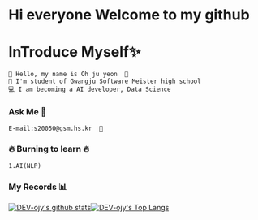 # Hi everyone  Welcome to my github
# InTroduce Myself✨

```
🙌 Hello, my name is Oh ju yeon  🙌
🏫 I'm student of Gwangju Software Meister high school
💻 I am becoming a AI developer, Data Science
```



### Ask Me 💬
```
E-mail:s20050@gsm.hs.kr  💌
```

### 🔥 Burning to learn 🔥
```
1.AI(NLP)
```

### My Records 📊 
[![DEV-ojy's github stats](https://github-readme-stats.vercel.app/api?username=DEV-ojy)](https://github.com/anuraghazra/github-readme-stats)[![DEV-ojy's Top Langs](https://github-readme-stats.vercel.app/api/top-langs/?username=DEV-ojy&layout=compact)](https://github.com/anuraghazra/github-readme-stats)

<!--
**DEV-ojy/DEV-ojy** is a ✨ _special_ ✨ repository because its `README.md` (this file) appears on your GitHub profile.

Here are some ideas to get you started:

- 🔭 I’m currently working on ...
- 🌱 I’m currently learning ...
- 👯 I’m looking to collaborate on ...
- 🤔 I’m looking for help with ...
- 💬 Ask me about ...
- 📫 How to reach me: ...
- 😄 Pronouns: ...
- ⚡ Fun fact: ...
-->
